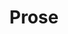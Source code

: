 ---
layout: layouts/right
title: Prose
tags: patterns
summary:

include: "{% include 'patterns/prose/prose.md' %}"
---